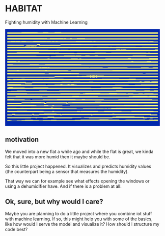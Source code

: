 # HABITAT

Fighting humidity with Machine Learning

![humidity sparkine](notebooks/img/humidity-sparkline.png)

## motivation

We moved into a new flat a while ago and while the flat is great, we kinda felt that it was more humid then it maybe should be.

So this little project happened. It visualizes and predicts humidity values (the counterpart being a sensor that measures the humidity).

That way we can for example see what effects opening the windows or using a dehumidifier have. And if there is a problem at all.

## Ok, sure, but why would I care?

Maybe you are planning to do a little project where you combine iot stuff with machine learning. If so, this might help you with some of the basics, like how would I serve the model and visualize it? How should I structure my code best?
